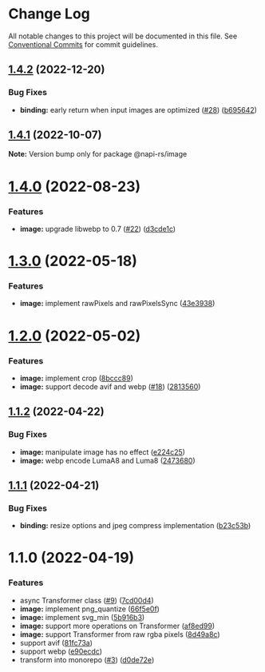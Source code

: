 # Change Log

All notable changes to this project will be documented in this file.
See [Conventional Commits](https://conventionalcommits.org) for commit guidelines.

## [1.4.2](https://github.com/Brooooooklyn/Image/compare/@napi-rs/image@1.4.1...@napi-rs/image@1.4.2) (2022-12-20)

### Bug Fixes

- **binding:** early return when input images are optimized ([#28](https://github.com/Brooooooklyn/Image/issues/28)) ([b695642](https://github.com/Brooooooklyn/Image/commit/b695642560e5aa43741e6a166119aa7b6d55145f))

## [1.4.1](https://github.com/Brooooooklyn/Image/compare/@napi-rs/image@1.4.0...@napi-rs/image@1.4.1) (2022-10-07)

**Note:** Version bump only for package @napi-rs/image

# [1.4.0](https://github.com/Brooooooklyn/Image/compare/@napi-rs/image@1.3.0...@napi-rs/image@1.4.0) (2022-08-23)

### Features

- **image:** upgrade libwebp to 0.7 ([#22](https://github.com/Brooooooklyn/Image/issues/22)) ([d3cde1c](https://github.com/Brooooooklyn/Image/commit/d3cde1c0e22bbd2b0e42ce604dcc668b6e364eb7))

# [1.3.0](https://github.com/Brooooooklyn/Image/compare/@napi-rs/image@1.2.0...@napi-rs/image@1.3.0) (2022-05-18)

### Features

- **image:** implement rawPixels and rawPixelsSync ([43e3938](https://github.com/Brooooooklyn/Image/commit/43e393860029cd3668aabf4d4362f8048faf4a6b))

# [1.2.0](https://github.com/Brooooooklyn/Image/compare/@napi-rs/image@1.1.2...@napi-rs/image@1.2.0) (2022-05-02)

### Features

- **image:** implement crop ([8bccc89](https://github.com/Brooooooklyn/Image/commit/8bccc89f54ede29897e156c01ce024ce9f13143b))
- **image:** support decode avif and webp ([#18](https://github.com/Brooooooklyn/Image/issues/18)) ([2813560](https://github.com/Brooooooklyn/Image/commit/2813560b9240c143d2c62fbea48d08918a9556af))

## [1.1.2](https://github.com/Brooooooklyn/Image/compare/@napi-rs/image@1.1.1...@napi-rs/image@1.1.2) (2022-04-22)

### Bug Fixes

- **image:** manipulate image has no effect ([e224c25](https://github.com/Brooooooklyn/Image/commit/e224c259d709bba704549ca34fa7851da41a6a3d))
- **image:** webp encode LumaA8 and Luma8 ([2473680](https://github.com/Brooooooklyn/Image/commit/24736809eaa38237bd618b5860b12ae0ebe91bd6))

## [1.1.1](https://github.com/Brooooooklyn/Image/compare/@napi-rs/image@1.1.0...@napi-rs/image@1.1.1) (2022-04-21)

### Bug Fixes

- **binding:** resize options and jpeg compress implementation ([b23c53b](https://github.com/Brooooooklyn/Image/commit/b23c53bf1085ef16b345a995fe130144dcf16a8f))

# 1.1.0 (2022-04-19)

### Features

- async Transformer class ([#9](https://github.com/Brooooooklyn/Image/issues/9)) ([7cd00d4](https://github.com/Brooooooklyn/Image/commit/7cd00d41814fb4a683c8b26762bbea558ebb87e2))
- **image:** implement png_quantize ([66f5e0f](https://github.com/Brooooooklyn/Image/commit/66f5e0f2ef1e8c692c87963f63994e030203cf14))
- **image:** implement svg_min ([5b916b3](https://github.com/Brooooooklyn/Image/commit/5b916b3c3cb93582eb0cbfccdf6a14e2d4deea65))
- **image:** support more operations on Transformer ([af8ed99](https://github.com/Brooooooklyn/Image/commit/af8ed994b74a3c8493bd5597b490ac636574c8a2))
- **image:** support Transformer from raw rgba pixels ([8d49a8c](https://github.com/Brooooooklyn/Image/commit/8d49a8c4d3e5e04f0c9ff66a07a1620d01241d67))
- support avif ([81fc73a](https://github.com/Brooooooklyn/Image/commit/81fc73a7ec3632160fbf17264ff7ec9306c08710))
- support webp ([e90ecdc](https://github.com/Brooooooklyn/Image/commit/e90ecdc4b97630a390982e5420790390891ade7c))
- transform into monorepo ([#3](https://github.com/Brooooooklyn/Image/issues/3)) ([d0de72e](https://github.com/Brooooooklyn/Image/commit/d0de72e2a884476878f49539c8bf4e85a7e1b2d1))
